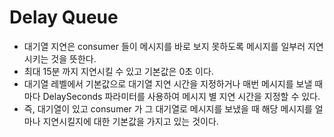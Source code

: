 # Delay Queue

- 대기열 지연은 consumer 들이 메시지를 바로 보지 못하도록 메시지를 일부러 지연시키는 것을 뜻한다.
- 최대 15분 까지 지연시킬 수 있고 기본값은 0초 이다.
- 대기열 레벨에서 기본값으로 대기열 지연 시간을 지정하거나 매번 메시지를 보낼 때 마다 DelaySeconds 파라미터를 사용하여 메시지 별 지연 시간을 지정할 수 있다.
- 즉, 대기열이 있고 consumer 가 그 대기열로 메시지를 보냈을 때 해당 메시지를 얼마나 지연시킬지에 대한 기본값을 가지고 있는 것이다.